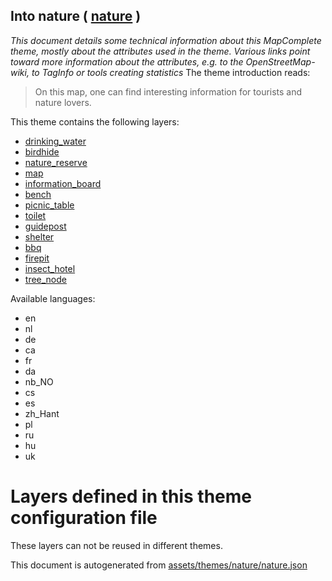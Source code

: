 [//]: # (WARNING: this file is automatically generated. Please find the sources at the bottom and edit those sources)

## Into nature ( [nature](https://mapcomplete.org/nature) )
_This document details some technical information about this MapComplete theme, mostly about the attributes used in the theme. Various links point toward more information about the attributes, e.g. to the OpenStreetMap-wiki, to TagInfo or tools creating statistics_
The theme introduction reads:

> On this map, one can find interesting information for tourists and nature lovers.

This theme contains the following layers:

 - [drinking_water](../Layers/drinking_water.md)
 - [birdhide](../Layers/birdhide.md)
 - [nature_reserve](../Layers/nature_reserve.md)
 - [map](../Layers/map.md)
 - [information_board](../Layers/information_board.md)
 - [bench](../Layers/bench.md)
 - [picnic_table](../Layers/picnic_table.md)
 - [toilet](../Layers/toilet.md)
 - [guidepost](../Layers/guidepost.md)
 - [shelter](../Layers/shelter.md)
 - [bbq](../Layers/bbq.md)
 - [firepit](../Layers/firepit.md)
 - [insect_hotel](../Layers/insect_hotel.md)
 - [tree_node](../Layers/tree_node.md)

Available languages:

 - en
 - nl
 - de
 - ca
 - fr
 - da
 - nb_NO
 - cs
 - es
 - zh_Hant
 - pl
 - ru
 - hu
 - uk

# Layers defined in this theme configuration file
These layers can not be reused in different themes.


This document is autogenerated from [assets/themes/nature/nature.json](https://github.com/pietervdvn/MapComplete/blob/develop/assets/themes/nature/nature.json)
